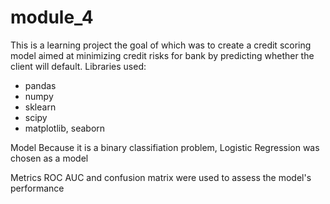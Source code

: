 # module_4
This is a learning project the goal of which was to create a credit scoring model aimed at minimizing credit risks for bank by predicting whether the client will default.
 Libraries used:
 - pandas 
 - numpy
 - sklearn
 - scipy
 - matplotlib, seaborn
 
 Model
 Because it is a binary classifiation problem, Logistic Regression was chosen as a model

 Metrics
 ROC AUC and confusion matrix were used to assess the model's performance
